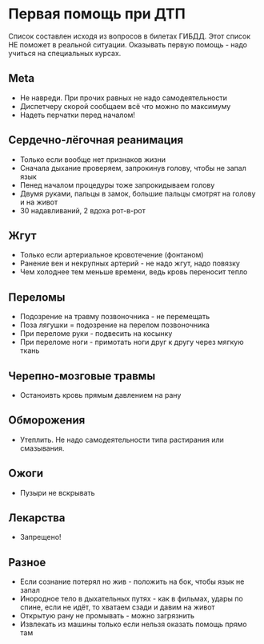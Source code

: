 # Первая помощь при ДТП

Список составлен исходя из вопросов в билетах ГИБДД. Этот список НЕ поможет в реальной ситуации. Оказывать первую помощь - надо учиться на специальных курсах.

## Meta
* Не навреди. При прочих равных не надо самодеятельности
* Диспетчеру скорой сообщаем всё что можно по максимуму
* Надеть перчатки перед началом! 

## Сердечно-лёгочная реанимация
* Только если вообще нет признаков жизни
* Сначала дыхание проверяем, запрокинув голову, чтобы не запал язык
* Пенед началом процедуры тоже запрокидываем голову
* Двумя руками, пальцы в замок, большие пальцы смотрят на голову и на живот
* 30 надавливаний, 2 вдоха рот-в-рот

## Жгут
* Только если артериальное кровотечение (фонтаном)
* Ранение вен и некрупных артерий - не надо жгут, надо повязку
* Чем холоднее тем меньше времени, ведь кровь переносит тепло

## Переломы
* Подозрение на травму позвоночника - не перемещать
* Поза лягушки = подозрение на перелом позвоночника
* При переломе руки - подвесить на косынку
* При переломе ноги - примотать ноги друг к другу через мягкую ткань

## Черепно-мозговые травмы
* Останоивть кровь прямым давлением на рану

## Обморожения
* Утеплить. Не надо самодеятельности типа растирания или смазывания.

## Ожоги
* Пузыри не вскрывать

## Лекарства
* Запрещено!

## Разное
* Если сознание потерял но жив - положить на бок, чтобы язык не запал
* Инородное тело в дыхательных путях - как в фильмах, удары по спине, если не идёт, то хватаем сзади и давим на живот
* Открытую рану не промывать - можно загрязнить
* Извлекать из машины только если нельзя оказать помощь прямо там